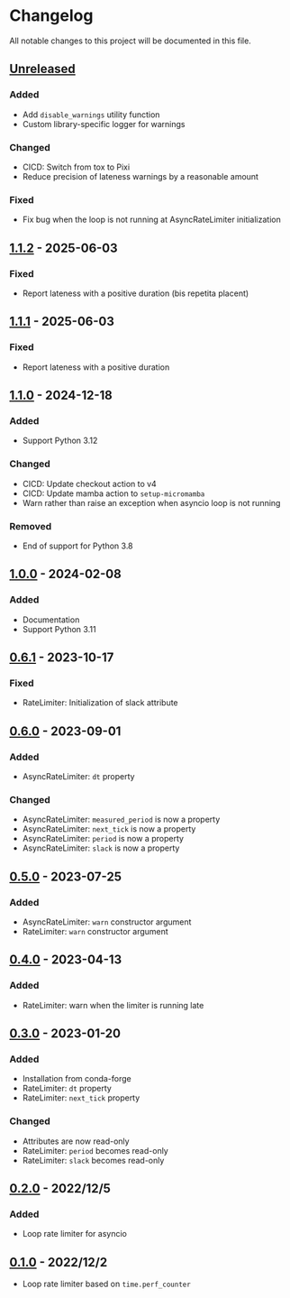 # Changelog

All notable changes to this project will be documented in this file.

## [Unreleased]

### Added

- Add `disable_warnings` utility function
- Custom library-specific logger for warnings

### Changed

- CICD: Switch from tox to Pixi
- Reduce precision of lateness warnings by a reasonable amount

### Fixed

- Fix bug when the loop is not running at AsyncRateLimiter initialization

## [1.1.2] - 2025-06-03

### Fixed

- Report lateness with a positive duration (bis repetita placent)

## [1.1.1] - 2025-06-03

### Fixed

- Report lateness with a positive duration

## [1.1.0] - 2024-12-18

### Added

- Support Python 3.12

### Changed

- CICD: Update checkout action to v4
- CICD: Update mamba action to `setup-micromamba`
- Warn rather than raise an exception when asyncio loop is not running

### Removed

- End of support for Python 3.8

## [1.0.0] - 2024-02-08

### Added

- Documentation
- Support Python 3.11

## [0.6.1] - 2023-10-17

### Fixed

- RateLimiter: Initialization of slack attribute

## [0.6.0] - 2023-09-01

### Added

- AsyncRateLimiter: `dt` property

### Changed

- AsyncRateLimiter: `measured_period` is now a property
- AsyncRateLimiter: `next_tick` is now a property
- AsyncRateLimiter: `period` is now a property
- AsyncRateLimiter: `slack` is now a property

## [0.5.0] - 2023-07-25

### Added

- AsyncRateLimiter: ``warn`` constructor argument
- RateLimiter: ``warn`` constructor argument

## [0.4.0] - 2023-04-13

### Added

- RateLimiter: warn when the limiter is running late

## [0.3.0] - 2023-01-20

### Added

- Installation from conda-forge
- RateLimiter: ``dt`` property
- RateLimiter: ``next_tick`` property

### Changed

- Attributes are now read-only
- RateLimiter: ``period`` becomes read-only
- RateLimiter: ``slack`` becomes read-only

## [0.2.0] - 2022/12/5

### Added

- Loop rate limiter for asyncio

## [0.1.0] - 2022/12/2

- Loop rate limiter based on ``time.perf_counter``

[unreleased]: https://github.com/stephane-caron/loop-rate-limiters/compare/v1.1.2...HEAD
[1.1.2]: https://github.com/stephane-caron/loop-rate-limiters/compare/v1.1.1...v1.1.2
[1.1.1]: https://github.com/stephane-caron/loop-rate-limiters/compare/v1.1.0...v1.1.1
[1.1.0]: https://github.com/stephane-caron/loop-rate-limiters/compare/v1.0.0...v1.1.0
[1.0.0]: https://github.com/stephane-caron/loop-rate-limiters/compare/v0.6.1...v1.0.0
[0.6.1]: https://github.com/stephane-caron/loop-rate-limiters/compare/v0.6.0...v0.6.1
[0.6.0]: https://github.com/stephane-caron/loop-rate-limiters/compare/v0.5.0...v0.6.0
[0.5.0]: https://github.com/stephane-caron/loop-rate-limiters/compare/v0.4.0...v0.5.0
[0.4.0]: https://github.com/stephane-caron/loop-rate-limiters/compare/v0.3.0...v0.4.0
[0.3.0]: https://github.com/stephane-caron/loop-rate-limiters/compare/v0.2.0...v0.3.0
[0.2.0]: https://github.com/stephane-caron/loop-rate-limiters/compare/v0.1.0...v0.2.0
[0.1.0]: https://github.com/stephane-caron/loop-rate-limiters/releases/tag/v0.1.0
